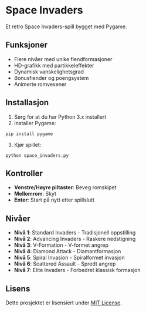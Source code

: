 # Space Invaders

Et retro Space Invaders-spill bygget med Pygame.

## Funksjoner

- Flere nivåer med unike fiendformasjoner
- HD-grafikk med partikkeleffekter
- Dynamisk vanskelighetsgrad
- Bonusfiender og poengsystem
- Animerte romvesener

## Installasjon

1. Sørg for at du har Python 3.x installert
2. Installer Pygame:
```
pip install pygame
```
3. Kjør spillet:
```
python space_invaders.py
```

## Kontroller

- **Venstre/Høyre piltaster**: Beveg romskipet
- **Mellomrom**: Skyt
- **Enter**: Start på nytt etter spillslutt

## Nivåer

- **Nivå 1**: Standard Invaders - Tradisjonell oppstilling
- **Nivå 2**: Advancing Invaders - Raskere nedstigning
- **Nivå 3**: V-Formation - V-formet angrep
- **Nivå 4**: Diamond Attack - Diamantformasjon
- **Nivå 5**: Spiral Invasion - Spiralformet invasjon
- **Nivå 6**: Scattered Assault - Spredt angrep
- **Nivå 7**: Elite Invaders - Forbedret klassisk formasjon

## Lisens

Dette prosjektet er lisensiert under [MIT License](LICENSE).
